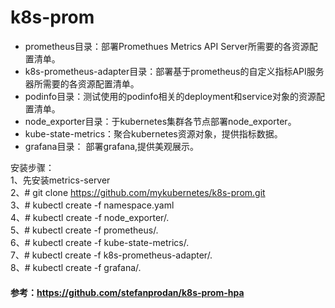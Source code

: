 # k8s-prom

- prometheus目录：部署Promethues Metrics API Server所需要的各资源配置清单。
- k8s-prometheus-adapter目录：部署基于prometheus的自定义指标API服务器所需要的各资源配置清单。
- podinfo目录：测试使用的podinfo相关的deployment和service对象的资源配置清单。
- node_exporter目录：于kubernetes集群各节点部署node_exporter。
- kube-state-metrics：聚合kubernetes资源对象，提供指标数据。
- grafana目录： 部署grafana,提供美观展示。

安装步骤：  
1、先安装metrics-server  
2、# git clone https://github.com/mykubernetes/k8s-prom.git  
3、# kubectl create -f namespace.yaml  
4、# kubectl create -f node_exporter/.  
5、# kubectl create -f prometheus/.  
6、# kubectl create -f kube-state-metrics/.  
7、# kubectl create -f k8s-prometheus-adapter/.  
8、# kubectl create -f grafana/.  

#### 参考：https://github.com/stefanprodan/k8s-prom-hpa

